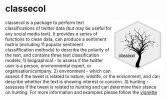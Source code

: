 # classecol

<img src="https://github.com/GitTFJ/classecol/blob/master/logo.png" width="160px" align="right" />

classecol is a package to perform text classiﬁcations of twitter data (but may be useful for any social media text). It provides a series of functions to clean data, can produce a sentiment matrix (including 11 popular sentiment classiffication methods) to describe the polarity of the text, and contains three text classification models: 1) biographical - to assess if the twitter user is a person, environmental expert, or organisation/company. 2) environment - which can assess if the tweet is related to nature, wildlife, or the envionment, and can describe whether the text is showing interest or concern. 3) hunting - assesses if the tweet is related to hunting and can determine their stance on hunting. For more information and examples please follow the [vignette](https://github.com/GitTFJ/classecol/blob/master/vignette.pdf)
